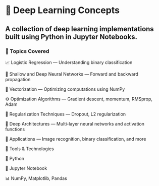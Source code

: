 # 🧠 Deep Learning Concepts

## A collection of deep learning implementations built using Python in Jupyter Notebooks.

### 📘 Topics Covered

📈 Logistic Regression — Understanding binary classification

🧩 Shallow and Deep Neural Networks — Forward and backward propagation

🧮 Vectorization — Optimizing computations using NumPy

⚙️ Optimization Algorithms — Gradient descent, momentum, RMSprop, Adam

🧱 Regularization Techniques — Dropout, L2 regularization

🧠 Deep Architectures — Multi-layer neural networks and activation functions

🧬 Applications — Image recognition, binary classification, and more

🧰 Tools & Technologies

🐍 Python

📓 Jupyter Notebook

📊 NumPy, Matplotlib, Pandas
